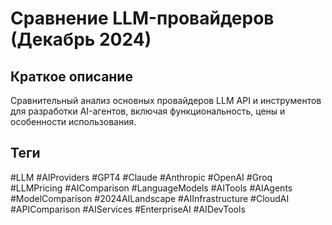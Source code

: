 # Сравнение LLM-провайдеров (Декабрь 2024)

## Краткое описание
Сравнительный анализ основных провайдеров LLM API и инструментов для разработки AI-агентов, включая функциональность, цены и особенности использования.

## Теги
#LLM #AIProviders #GPT4 #Claude #Anthropic #OpenAI #Groq #LLMPricing #AIComparison #LanguageModels #AITools #AIAgents #ModelComparison #2024AILandscape #AIInfrastructure #CloudAI #APIComparison #AIServices #EnterpriseAI #AIDevTools